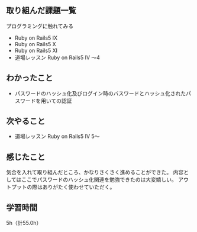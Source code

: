 ## 取り組んだ課題一覧
プログラミングに触れてみる
- Ruby on Rails5 IX
- Ruby on Rails5 X
- Ruby on Rails5 XI
- 道場レッスン Ruby on Rails5 IV ～4

## わかったこと
- パスワードのハッシュ化及びログイン時のバスワードとハッシュ化されたパスワードを用いての認証

## 次やること
- 道場レッスン Ruby on Rails5 IV 5～

## 感じたこと
気合を入れて取り組んだところ、かなりさくさく進めることができた。
内容としてはここでパスワードのハッシュ化関連を勉強できたのは大変嬉しい。
アウトプットの際はありがたく使わせていただく。

## 学習時間
5h（計55.0h）
